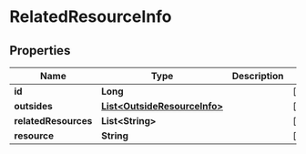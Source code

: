 # RelatedResourceInfo

## Properties
Name | Type | Description | Notes
------------ | ------------- | ------------- | -------------
**id** | **Long** |  |  [optional]
**outsides** | [**List&lt;OutsideResourceInfo&gt;**](OutsideResourceInfo.md) |  |  [optional]
**relatedResources** | **List&lt;String&gt;** |  |  [optional]
**resource** | **String** |  |  [optional]
